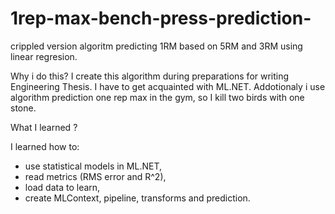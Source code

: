 # 1rep-max-bench-press-prediction-
crippled version algoritm predicting 1RM based on 5RM and 3RM using linear regresion.

Why i do this?
I create this algorithm during preparations for writing Engineering Thesis. I have to get acquainted with ML.NET. Addotionaly i use algorithm prediction one rep max in the gym, so I kill two birds with one stone.

What I learned ?

I learned how to:
- use statistical models in ML.NET,
- read metrics (RMS error and R^2),
- load data to learn,
- create MLContext, pipeline, transforms and prediction.

